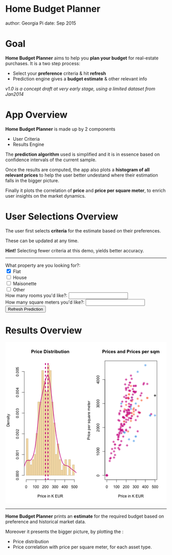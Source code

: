 Home Budget Planner
========================================================
author: Georgia Pi
date: Sep 2015

Goal
========================================================

**Home Budget Planner** aims to help you **plan your budget** for real-estate purchases.
It is a two step process:
- Select your **preference** criteria & hit **refresh**
- Prediction engine gives a **budget estimate** & other relevant info



*v1.0 is a concept draft at very early stage, using a limited dataset from Jan2014*

App Overview
========================================================
**Home Budget Planner** is made up by 2 components
- User Criteria  
- Results Engine

The **prediction algorithm** used is simplified and it is in essence based on confidence intervals of the current sample.   

Once the results are computed, the app also plots a **histogram of all relevant prices** to help the user better undestand where their estimation falls in the bigger picture.

Finally it plots the correlation of **price** and **price per square meter**, to enrich user insights on the market dynamics.

User Selections Overview
========================================================
The user first selects **criteria** for the estimate based on their preferences.   

These can be updated at any time.   

**Hint!** Selecting fewer criteria at this demo, yields better accuracy.

***

<!--html_preserve--><div class="col-sm-4">
<form class="well">
<div id="type" class="form-group shiny-input-checkboxgroup shiny-input-container">
<label class="control-label" for="type">What property are you looking for?:</label>
<div class="shiny-options-group">
<div class="checkbox">
<label>
<input type="checkbox" name="type" value="Flat" checked="checked"/>
<span>Flat</span>
</label>
</div>
<div class="checkbox">
<label>
<input type="checkbox" name="type" value="House"/>
<span>House</span>
</label>
</div>
<div class="checkbox">
<label>
<input type="checkbox" name="type" value="Maisonette"/>
<span>Maisonette</span>
</label>
</div>
<div class="checkbox">
<label>
<input type="checkbox" name="type" value="Other"/>
<span>Other</span>
</label>
</div>
</div>
</div>
<div class="form-group shiny-input-container">
<label class="control-label" for="rooms">How many rooms you'd like?:</label>
<input class="js-range-slider" id="rooms" data-type="double" data-min="1" data-max="10" data-from="1" data-to="10" data-step="1" data-grid="true" data-grid-num="9" data-grid-snap="false" data-prettify-separator="," data-keyboard="true" data-keyboard-step="11.1111111111111" data-drag-interval="true" data-data-type="number"/>
</div>
<div class="form-group shiny-input-container">
<label class="control-label" for="surface">How many square meters you'd like?:</label>
<input class="js-range-slider" id="surface" data-type="double" data-min="10" data-max="500" data-from="50" data-to="200" data-step="1" data-grid="true" data-grid-num="10" data-grid-snap="false" data-prettify-separator="," data-keyboard="true" data-keyboard-step="0.204081632653061" data-drag-interval="true" data-data-type="number"/>
</div>
<div>
<button type="submit" class="btn btn-primary">
<i class="fa fa-refresh"></i>
Refresh Prediction
</button>
</div>
</form>
</div><!--/html_preserve-->


Results Overview
========================================================

![plot of chunk unnamed-chunk-2](HomeBudgetPlanner-Pres-figure/unnamed-chunk-2-1.png) 
***
**Home Budget Planner** prints an **estimate** for the required budget based on preference and historical market data.

Moreover it presents the bigger picture, by plotting the :

- Price distribution
- Price correlation with price per square meter, for each asset type.
